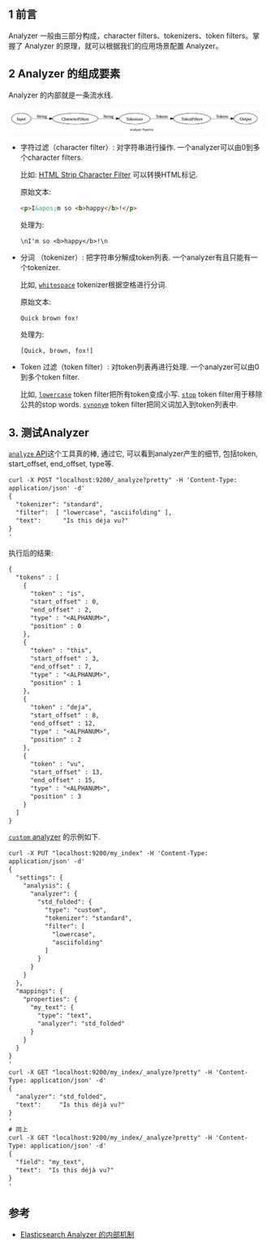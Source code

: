 ## 1 前言

Analyzer 一般由三部分构成，character filters、tokenizers、token filters。掌握了 Analyzer 的原理，就可以根据我们的应用场景配置 Analyzer。



## 2 Analyzer 的组成要素

Analyzer 的内部就是一条流水线. 

![分析过程](image/2014-09-07-flow.png)

- 字符过滤（character filter）: 对字符串进行操作. 一个analyzer可以由0到多个character filters.

  比如:   [HTML Strip Character Filter](https://www.elastic.co/guide/en/elasticsearch/reference/current/analysis-htmlstrip-charfilter.html) 可以转换HTML标记.   

  原始文本:

  ~~~html
  <p>I&apos;m so <b>happy</b>!</p>
  ~~~

  处理为:

  ~~~
  \nI'm so <b>happy</b>!\n
  ~~~

- 分词 （tokenizer）:  把字符串分解成token列表.  一个analyzer有且只能有一个tokenizer. 

  比如, [`whitespace`](https://www.elastic.co/guide/en/elasticsearch/reference/current/analysis-whitespace-tokenizer.html) tokenizer根据空格进行分词.  

  原始文本:

  ~~~
  Quick brown fox!
  ~~~

  处理为:

  ~~~
  [Quick, brown, fox!]
  ~~~

- Token 过滤（token filter）: 对token列表再进行处理. 一个analyzer可以由0到多个token filter.

  比如, [`lowercase`](https://www.elastic.co/guide/en/elasticsearch/reference/current/analysis-lowercase-tokenfilter.html) token filter把所有token变成小写. [`stop`](https://www.elastic.co/guide/en/elasticsearch/reference/current/analysis-stop-tokenfilter.html) token filter用于移除公共的stop words. [`synonym`](https://www.elastic.co/guide/en/elasticsearch/reference/current/analysis-synonym-tokenfilter.html) token filter把同义词加入到token列表中.  



## 3.  测试Analyzer

[`analyze` API](https://www.elastic.co/guide/en/elasticsearch/reference/current/indices-analyze.html)这个工具真的棒,  通过它, 可以看到analyzer产生的细节, 包括token, start_offset, end_offset, type等. 

~~~shell
curl -X POST "localhost:9200/_analyze?pretty" -H 'Content-Type: application/json' -d'
{
  "tokenizer": "standard",
  "filter":  [ "lowercase", "asciifolding" ],
  "text":      "Is this déja vu?"
}
'
~~~

执行后的结果:

~~~shell
{
  "tokens" : [
    {
      "token" : "is",
      "start_offset" : 0,
      "end_offset" : 2,
      "type" : "<ALPHANUM>",
      "position" : 0
    },
    {
      "token" : "this",
      "start_offset" : 3,
      "end_offset" : 7,
      "type" : "<ALPHANUM>",
      "position" : 1
    },
    {
      "token" : "deja",
      "start_offset" : 8,
      "end_offset" : 12,
      "type" : "<ALPHANUM>",
      "position" : 2
    },
    {
      "token" : "vu",
      "start_offset" : 13,
      "end_offset" : 15,
      "type" : "<ALPHANUM>",
      "position" : 3
    }
  ]
}
~~~

[`custom` analyzer](https://www.elastic.co/guide/en/elasticsearch/reference/current/analysis-custom-analyzer.html) 的示例如下. 

~~~shell
curl -X PUT "localhost:9200/my_index" -H 'Content-Type: application/json' -d'
{
  "settings": {
    "analysis": {
      "analyzer": {
        "std_folded": { 
          "type": "custom",
          "tokenizer": "standard",
          "filter": [
            "lowercase",
            "asciifolding"
          ]
        }
      }
    }
  },
  "mappings": {
    "properties": {
      "my_text": {
        "type": "text",
        "analyzer": "std_folded" 
      }
    }
  }
}
'
curl -X GET "localhost:9200/my_index/_analyze?pretty" -H 'Content-Type: application/json' -d'
{
  "analyzer": "std_folded", 
  "text":     "Is this déjà vu?"
}
'
# 同上
curl -X GET "localhost:9200/my_index/_analyze?pretty" -H 'Content-Type: application/json' -d'
{
  "field": "my_text", 
  "text":  "Is this déjà vu?"
}
'

~~~





## 参考

- [Elasticsearch Analyzer 的内部机制](https://mednoter.com/all-about-analyzer-part-one.html)